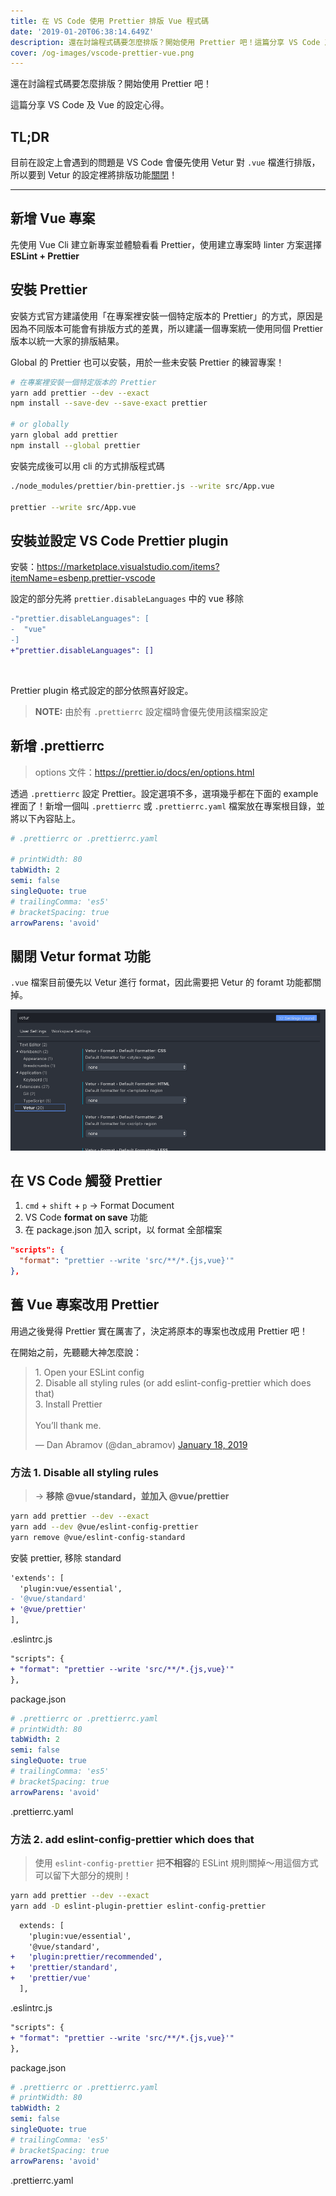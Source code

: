 ```yaml
---
title: 在 VS Code 使用 Prettier 排版 Vue 程式碼
date: '2019-01-20T06:38:14.649Z'
description: 還在討論程式碼要怎麼排版？開始使用 Prettier 吧！這篇分享 VS Code 及 Vue 的設定心得，主要是把 Vetur 的排版功能關閉並改用 Prettier 排版
cover: /og-images/vscode-prettier-vue.png
---
```


還在討論程式碼要怎麼排版？開始使用 Prettier 吧！

這篇分享 VS Code 及 Vue 的設定心得。

## TL;DR

目前在設定上會遇到的問題是 VS Code 會優先使用 Vetur 對 `.vue` 檔進行排版，所以要到 Vetur 的設定裡將排版功能[關閉](#關閉-vetur-format-功能)！

---

## 新增 Vue 專案

先使用 Vue Cli 建立新專案並體驗看看 Prettier，使用建立專案時 linter 方案選擇 **ESLint + Prettier**

## 安裝 Prettier

安裝方式官方建議使用「在專案裡安裝一個特定版本的 Prettier」的方式，原因是因為不同版本可能會有排版方式的差異，所以建議一個專案統一使用同個 Prettier 版本以統一大家的排版結果。

Global 的 Prettier 也可以安裝，用於一些未安裝 Prettier 的練習專案！

```bash
# 在專案裡安裝一個特定版本的 Prettier
yarn add prettier --dev --exact
npm install --save-dev --save-exact prettier

# or globally
yarn global add prettier
npm install --global prettier
```

安裝完成後可以用 cli 的方式排版程式碼

```bash
./node_modules/prettier/bin-prettier.js --write src/App.vue

prettier --write src/App.vue
```

## 安裝並設定 VS Code Prettier plugin

安裝：https://marketplace.visualstudio.com/items?itemName=esbenp.prettier-vscode

設定的部分先將 `prettier.disableLanguages` 中的 vue 移除

```diff
-"prettier.disableLanguages": [
-  "vue"
-]
+"prettier.disableLanguages": []
```

<br>

Prettier plugin 格式設定的部分依照喜好設定。

> **NOTE:** 由於有 `.prettierrc` 設定檔時會優先使用該檔案設定

## 新增 .prettierrc

> options 文件：https://prettier.io/docs/en/options.html

透過 `.prettierrc` 設定 Prettier。設定選項不多，選項幾乎都在下面的 example 裡面了！新增一個叫 `.prettierrc` 或 `.prettierrc.yaml` 檔案放在專案根目錄，並將以下內容貼上。

```yaml
# .prettierrc or .prettierrc.yaml

# printWidth: 80
tabWidth: 2
semi: false
singleQuote: true
# trailingComma: 'es5'
# bracketSpacing: true
arrowParens: 'avoid'
```

## 關閉 Vetur format 功能

`.vue` 檔案目前優先以 Vetur 進行 format，因此需要把 Vetur 的 foramt 功能都關掉。

![](./vetur.png)

## 在 VS Code 觸發 Prettier

1. `cmd` + `shift` + `p` -> Format Document
2. VS Code **format on save** 功能
3. 在 package.json 加入 script，以 format 全部檔案

```json
"scripts": {
  "format": "prettier --write 'src/**/*.{js,vue}'"
},
```

## 舊 Vue 專案改用 Prettier

用過之後覺得 Prettier 實在厲害了，決定將原本的專案也改成用 Prettier 吧！

在開始之前，先聽聽大神怎麼說：

<blockquote class="twitter-tweet" data-lang="en"><p lang="en" dir="ltr">1. Open your ESLint config<br>2. Disable all styling rules (or add eslint-config-prettier which does that)<br>3. Install Prettier<br><br>You’ll thank me.</p>&mdash; Dan Abramov (@dan_abramov) <a href="https://twitter.com/dan_abramov/status/1086215004808978434?ref_src=twsrc%5Etfw">January 18, 2019</a></blockquote>

### 方法 1. Disable all styling rules

> -> **移除 @vue/standard，並加入 @vue/prettier**

```bash
yarn add prettier --dev --exact
yarn add --dev @vue/eslint-config-prettier
yarn remove @vue/eslint-config-standard
```

安裝 prettier, 移除 standard

```diff
'extends': [
  'plugin:vue/essential',
- '@vue/standard'
+ '@vue/prettier'
],
```

.eslintrc.js

```diff
"scripts": {
+ "format": "prettier --write 'src/**/*.{js,vue}'"
},
```

package.json

```yaml
# .prettierrc or .prettierrc.yaml
# printWidth: 80
tabWidth: 2
semi: false
singleQuote: true
# trailingComma: 'es5'
# bracketSpacing: true
arrowParens: 'avoid'
```

.prettierrc.yaml

### 方法 2. add eslint-config-prettier which does that

> 使用 `eslint-config-prettier` 把**不相容**的 ESLint 規則關掉～用這個方式可以留下大部分的規則！

```bash
yarn add prettier --dev --exact
yarn add -D eslint-plugin-prettier eslint-config-prettier
```

```diff
  extends: [
    'plugin:vue/essential',
    '@vue/standard',
+   'plugin:prettier/recommended',
+   'prettier/standard',
+   'prettier/vue'
  ],
```

.eslintrc.js

```diff
"scripts": {
+ "format": "prettier --write 'src/**/*.{js,vue}'"
},
```

package.json

```yaml
# .prettierrc or .prettierrc.yaml
# printWidth: 80
tabWidth: 2
semi: false
singleQuote: true
# trailingComma: 'es5'
# bracketSpacing: true
arrowParens: 'avoid'
```

.prettierrc.yaml
